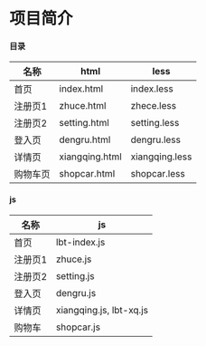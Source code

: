 # 项目简介

#### 目录
名称|html|less
-|-|-
首页|index.html|index.less
注册页1|zhuce.html|zhece.less
注册页2|setting.html|setting.less
登入页|dengru.html|dengru.less
详情页|xiangqing.html|xiangqing.less
购物车页|shopcar.html|shopcar.less

#### js
名称|js
-|-
首页|lbt-index.js
注册页1|zhuce.js
注册页2|setting.js
登入页|dengru.js
详情页|xiangqing.js, lbt-xq.js
购物车|shopcar.js